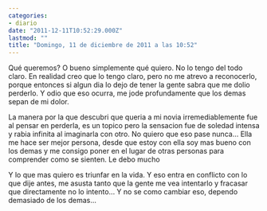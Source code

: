 ```yaml
---
categories:
- diario
date: "2011-12-11T10:52:29.000Z"
lastmod: ""
title: "Domingo, 11 de diciembre de 2011 a las 10:52"
---
```


Qué queremos? O bueno simplemente qué quiero. No lo tengo del todo claro. En realidad creo que lo tengo claro, pero no me atrevo a reconocerlo, porque entonces si algun dia lo dejo de tener la gente sabra que me dolio perderlo. Y odio que eso ocurra, me jode profundamente que los demas sepan de mi dolor.


La manera por la que descubri que queria a mi novia irremediablemente fue al pensar en perderla, es un topico pero la sensacion fue de soledad intensa y rabia infinita al imaginarla con otro. No quiero que eso pase nunca... Ella me hace ser mejor persona, desde que estoy con ella soy mas bueno con los demas y me consigo poner en el lugar de otras personas para comprender como se sienten. Le debo mucho

Y lo que mas quiero es triunfar en la vida. Y eso entra en conflicto con lo que dije antes, me asusta tanto que la gente me vea intentarlo y fracasar que directamente no lo intento... Y no se como cambiar eso, dependo demasiado de los demas...
